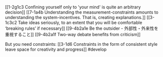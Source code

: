 [[1-2g1c3 Confining yourself only to 'your mind' is quite an arbitrary decision]]
[[7-1a4b Understanding the measurement-constraints amounts to understanding the system-incentives. That is, creating explanations.]]
[[3-1c3c2 Take ideas seriously, to an extent that you will be comfortable ‘breaking rules’ if necessary]]
[[9-4b2a1e Be the outsider - 外部性・外来性を重視すること]]
[[9-4b2a1f Two-way debate benefits from criticism]]

But you need constraints:
[[3-1d6 Constraints in the form of consistent style leave space for creativity and progress]]
#develop 

